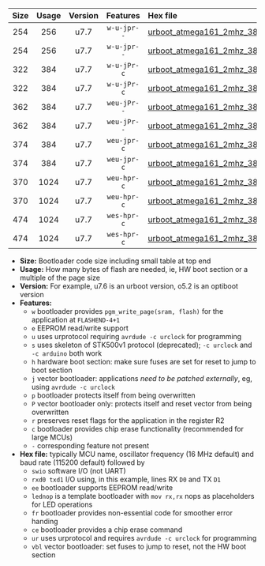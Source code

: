|Size|Usage|Version|Features|Hex file|
|:-:|:-:|:-:|:-:|:--|
|254|256|u7.7|`w-u-jpr--`|[urboot_atmega161_2mhz_38400bps_swio_rxb2_txb3_ur_vbl.hex](https://raw.githubusercontent.com/stefanrueger/urboot.hex/main/mcus/atmega161/fcpu_2mhz/38400_bps/urboot_atmega161_2mhz_38400bps_swio_rxb2_txb3_ur_vbl.hex)|
|254|256|u7.7|`w-u-jpr--`|[urboot_atmega161_2mhz_38400bps_swio_rxd0_txd1_ur_vbl.hex](https://raw.githubusercontent.com/stefanrueger/urboot.hex/main/mcus/atmega161/fcpu_2mhz/38400_bps/urboot_atmega161_2mhz_38400bps_swio_rxd0_txd1_ur_vbl.hex)|
|322|384|u7.7|`w-u-jPr-c`|[urboot_atmega161_2mhz_38400bps_swio_rxb2_txb3_lednop_fr_ce_ur_vbl.hex](https://raw.githubusercontent.com/stefanrueger/urboot.hex/main/mcus/atmega161/fcpu_2mhz/38400_bps/urboot_atmega161_2mhz_38400bps_swio_rxb2_txb3_lednop_fr_ce_ur_vbl.hex)|
|322|384|u7.7|`w-u-jPr-c`|[urboot_atmega161_2mhz_38400bps_swio_rxd0_txd1_lednop_fr_ce_ur_vbl.hex](https://raw.githubusercontent.com/stefanrueger/urboot.hex/main/mcus/atmega161/fcpu_2mhz/38400_bps/urboot_atmega161_2mhz_38400bps_swio_rxd0_txd1_lednop_fr_ce_ur_vbl.hex)|
|362|384|u7.7|`weu-jPr--`|[urboot_atmega161_2mhz_38400bps_swio_rxb2_txb3_ee_lednop_fr_ur_vbl.hex](https://raw.githubusercontent.com/stefanrueger/urboot.hex/main/mcus/atmega161/fcpu_2mhz/38400_bps/urboot_atmega161_2mhz_38400bps_swio_rxb2_txb3_ee_lednop_fr_ur_vbl.hex)|
|362|384|u7.7|`weu-jPr--`|[urboot_atmega161_2mhz_38400bps_swio_rxd0_txd1_ee_lednop_fr_ur_vbl.hex](https://raw.githubusercontent.com/stefanrueger/urboot.hex/main/mcus/atmega161/fcpu_2mhz/38400_bps/urboot_atmega161_2mhz_38400bps_swio_rxd0_txd1_ee_lednop_fr_ur_vbl.hex)|
|374|384|u7.7|`weu-jpr-c`|[urboot_atmega161_2mhz_38400bps_swio_rxb2_txb3_ee_lednop_fr_ce_ur_vbl.hex](https://raw.githubusercontent.com/stefanrueger/urboot.hex/main/mcus/atmega161/fcpu_2mhz/38400_bps/urboot_atmega161_2mhz_38400bps_swio_rxb2_txb3_ee_lednop_fr_ce_ur_vbl.hex)|
|374|384|u7.7|`weu-jpr-c`|[urboot_atmega161_2mhz_38400bps_swio_rxd0_txd1_ee_lednop_fr_ce_ur_vbl.hex](https://raw.githubusercontent.com/stefanrueger/urboot.hex/main/mcus/atmega161/fcpu_2mhz/38400_bps/urboot_atmega161_2mhz_38400bps_swio_rxd0_txd1_ee_lednop_fr_ce_ur_vbl.hex)|
|370|1024|u7.7|`weu-hpr-c`|[urboot_atmega161_2mhz_38400bps_swio_rxb2_txb3_ee_lednop_fr_ce_ur.hex](https://raw.githubusercontent.com/stefanrueger/urboot.hex/main/mcus/atmega161/fcpu_2mhz/38400_bps/urboot_atmega161_2mhz_38400bps_swio_rxb2_txb3_ee_lednop_fr_ce_ur.hex)|
|370|1024|u7.7|`weu-hpr-c`|[urboot_atmega161_2mhz_38400bps_swio_rxd0_txd1_ee_lednop_fr_ce_ur.hex](https://raw.githubusercontent.com/stefanrueger/urboot.hex/main/mcus/atmega161/fcpu_2mhz/38400_bps/urboot_atmega161_2mhz_38400bps_swio_rxd0_txd1_ee_lednop_fr_ce_ur.hex)|
|474|1024|u7.7|`wes-hpr-c`|[urboot_atmega161_2mhz_38400bps_swio_rxb2_txb3_ee_lednop_fr_ce.hex](https://raw.githubusercontent.com/stefanrueger/urboot.hex/main/mcus/atmega161/fcpu_2mhz/38400_bps/urboot_atmega161_2mhz_38400bps_swio_rxb2_txb3_ee_lednop_fr_ce.hex)|
|474|1024|u7.7|`wes-hpr-c`|[urboot_atmega161_2mhz_38400bps_swio_rxd0_txd1_ee_lednop_fr_ce.hex](https://raw.githubusercontent.com/stefanrueger/urboot.hex/main/mcus/atmega161/fcpu_2mhz/38400_bps/urboot_atmega161_2mhz_38400bps_swio_rxd0_txd1_ee_lednop_fr_ce.hex)|

- **Size:** Bootloader code size including small table at top end
- **Usage:** How many bytes of flash are needed, ie, HW boot section or a multiple of the page size
- **Version:** For example, u7.6 is an urboot version, o5.2 is an optiboot version
- **Features:**
  + `w` bootloader provides `pgm_write_page(sram, flash)` for the application at `FLASHEND-4+1`
  + `e` EEPROM read/write support
  + `u` uses urprotocol requiring `avrdude -c urclock` for programming
  + `s` uses skeleton of STK500v1 protocol (deprecated); `-c urclock` and `-c arduino` both work
  + `h` hardware boot section: make sure fuses are set for reset to jump to boot section
  + `j` vector bootloader: applications *need to be patched externally*, eg, using `avrdude -c urclock`
  + `p` bootloader protects itself from being overwritten
  + `P` vector bootloader only: protects itself and reset vector from being overwritten
  + `r` preserves reset flags for the application in the register R2
  + `c` bootloader provides chip erase functionality (recommended for large MCUs)
  + `-` corresponding feature not present
- **Hex file:** typically MCU name, oscillator frequency (16 MHz default) and baud rate (115200 default) followed by
  + `swio` software I/O (not UART)
  + `rxd0 txd1` I/O using, in this example, lines RX `D0` and TX `D1`
  + `ee` bootloader supports EEPROM read/write
  + `lednop` is a template bootloader with `mov rx,rx` nops as placeholders for LED operations
  + `fr` bootloader provides non-essential code for smoother error handing
  + `ce` bootloader provides a chip erase command
  + `ur` uses urprotocol and requires `avrdude -c urclock` for programming
  + `vbl` vector bootloader: set fuses to jump to reset, not the HW boot section
